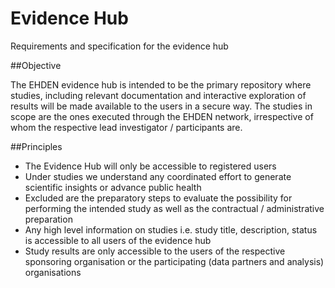 # Evidence Hub
Requirements and specification for the evidence hub


##Objective

The EHDEN evidence hub is intended to be the primary repository where studies, including relevant documentation and interactive exploration of results will be made available to the users in a secure way. The studies in scope are the ones executed through the EHDEN network, irrespective of whom the respective lead investigator / participants are. 


##Principles

- The Evidence Hub will only be accessible to registered users
- Under studies we understand any coordinated effort to generate scientific insights or advance public health
- Excluded are the preparatory steps to evaluate the possibility for performing the intended study as well as the contractual / administrative preparation
- Any high level information on studies i.e. study title, description, status is accessible to all users of the evidence hub
- Study results are only accessible to the users of the respective sponsoring organisation or the participating (data partners and analysis) organisations
